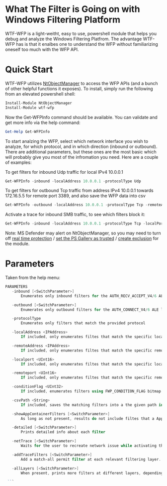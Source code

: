 # What The Filter is Going on with Windows Filtering Platform
WTF-WFP is a light-weitht, easy to use, powershell module that helps you debug and analyze the Windows Filtering Platfrom. 
The advantage WTF-WFP has is that it enalbes one to understand the WFP without familiarizing oneself too much with the WFP API. 

# Quick Start

WTF-WFP utilizes [NtObjectManager](https://github.com/googleprojectzero/sandbox-attacksurface-analysis-tools/tree/main/NtObjectManager) to access the WFP APIs (and a bunch of other helpful functions it exposes). To install, simply run the following from an elevated powershell shell:

```powershell
Install-Module NtObjectManager
Install-Module wtf-wfp
```
Now the Get-WFPInfo command should be available. You can validate and get more info via the help command:
```powershell
Get-Help Get-WFPInfo
```

To start analzing the WFP, select which network interface you wish to analyze, for which protocol, and in which direction (inbound or outbound). There are additional parameters, but these ones are the most basic which will probably give you most of the infromation you need. Here are a couple of examples:

To get filters for inbound Udp traffic for local IPv4 10.0.0.1

```powershell
Get-WFPInfo -inbound -localAddress 10.0.0.1 -protocolType Udp
```

To get filters for outbound Tcp traffic from address IPv4 10.0.0.1 towards 172.16.5.5 for remote port 3389, and also save the WFP data into csv

```powershell
Get-WFPInfo -outbound -localAddress 10.0.0.1 -protocolType Tcp -remoteAddress 172.16.5.5 -remotePort 3389 -csvPath "c:\wfp.csv"
```

Activate a trace for inbound SMB traffic, to see which filters block it: 
```powershell
Get-WFPInfo -inbound -localAddress 10.0.0.1 -protocolType Tcp -localPort 445 -netTrace
```

Note: MS Defender may alert on NtObjectManager, so you may need to turn off [real time protection](https://support.microsoft.com/en-us/windows/turn-off-defender-antivirus-protection-in-windows-security-99e6004f-c54c-8509-773c-a4d776b77960#:~:text=Select%20Start%20and%20type%20%22Windows,scans%20will%20continue%20to%20run.) / [set the PS Gallery as trusted](https://learn.microsoft.com/en-us/powershell/module/powershellget/set-psrepository?view=powershell-7.3) / [create exclusion](https://learn.microsoft.com/en-us/microsoft-365/security/defender-endpoint/configure-extension-file-exclusions-microsoft-defender-antivirus?view=o365-worldwide) for the module.

# Parameters

Taken from the help menu:

 ```powershell
 PARAMETERS
    -inbound [<SwitchParameter>]
        Enumerates only inbound filters for the AUTH_RECV_ACCEPT_V4/6 ALE layer.

    -outbound [<SwitchParameter>]
        Enumerates only outbound filters for the AUTH_CONNECT_V4/6 ALE layer.

    -protocolType
        Enumerates only filters that match the provided protocol

    -localAddress <IPAddress>
        If included, only enumerates filtes that match the specific local address, the IP family, and the local NIC

    -remoteAddress <IPAddress>
        If included, only enumerates filtes that match the specific remote address.

    -localport <UInt16>
        If included, only enumerates filtes that match the specific local port.

    -remoteport <UInt16>
        If included, only enumerates filtes that match the specific remote port.

    -conditionFlag <UInt32>
        If included, enumerates filters using FWP_CONDITION_FLAG bitmap

    -csvPath <String>
        If included, saves the matching filters into a the given path in CSV format

    -showAppContainerFilters [<SwitchParameter>]
        As long as not present, results do not include filtes that a App Container specific

    -detailed [<SwitchParameter>]
        Prints detailed info about each filter

    -netTrace [<SwitchParameter>]
        Waits for the user to recreate network issue while activating the WFP trace. The matched traced events a printed to the output, along with the filters that matched.

    -addTraceFilters [<SwitchParameter>]
        Add a match-all permit filter at each relevant filtering layer.

    -allLayers [<SwitchParameter>]
        When present, prints more filters at different layers, depending on the inbound/outbound params.

 ```
